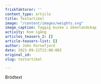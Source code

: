 ```yaml
---
friskfaktorer: ''
content_type: article
title: Testartikel
image: "/content/images/weights.svg"
image_caption: Taggig buske i ökenlandskap
activity: Kom igång
articles_teasers_2: []
article-teasers-list: []
author: John Parnefjord
date: 2021-09-21T22:00:00Z
original_id: 
slug: testartikel

---
```

Brödtext